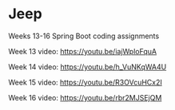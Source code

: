 # Jeep

Weeks 13-16 Spring Boot coding assignments

Week 13 video: https://youtu.be/iajWploFquA

Week 14 video: https://youtu.be/h_VuNKqWA4U

Week 15 video: https://youtu.be/R3OVcuHCx2I

Week 16 video: https://youtu.be/rbr2MJSEjQM
